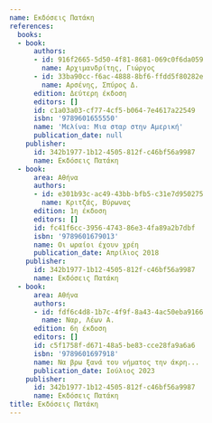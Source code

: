 ```yaml
---
name: Εκδόσεις Πατάκη
references:
  books:
  - book:
      authors:
      - id: 916f2665-5d50-4f81-8681-069c0f6da059
        name: Αρχιμανδρίτης, Γιώργος
      - id: 33ba90cc-f6ac-4888-8bf6-ffdd5f80282e
        name: Αρσένης, Σπύρος Δ.
      edition: Δεύτερη έκδοση
      editors: []
      id: c1a03a03-cf77-4cf5-b064-7e4617a22549
      isbn: '9789601655550'
      name: 'Μελίνα: Μια σταρ στην Αμερική'
      publication_date: null
    publisher:
      id: 342b1977-1b12-4505-812f-c46bf56a9987
      name: Εκδόσεις Πατάκη
  - book:
      area: Αθήνα
      authors:
      - id: e301b93c-ac49-43bb-bfb5-c31e7d950275
        name: Κριτζάς, Βύρωνας
      edition: 1η έκδοση
      editors: []
      id: fc41f6cc-3956-4743-86e3-4fa89a2b7dbf
      isbn: '9789601679013'
      name: Οι ωραίοι έχουν χρέη
      publication_date: Απρίλιος 2018
    publisher:
      id: 342b1977-1b12-4505-812f-c46bf56a9987
      name: Εκδόσεις Πατάκη
  - book:
      area: Αθήνα
      authors:
      - id: fdf6c4d8-1b7c-4f9f-8a43-4ac50eba9166
        name: Ναρ, Λέων Α.
      edition: 6η έκδοση
      editors: []
      id: c5f1758f-d671-48a5-be83-cce28fa9a6a6
      isbn: '9789601697918'
      name: Να βρω ξανά του νήματος την άκρη...
      publication_date: Ιούλιος 2023
    publisher:
      id: 342b1977-1b12-4505-812f-c46bf56a9987
      name: Εκδόσεις Πατάκη
title: Εκδόσεις Πατάκη
---
```


